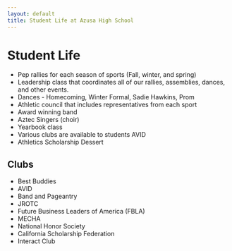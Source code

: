 ```yaml
---
layout: default
title: Student Life at Azusa High School
---
```


# Student Life

*   Pep rallies for each season of sports (Fall, winter, and spring)
*   Leadership class that coordinates all of our rallies, assemblies, dances, and other events.
*   Dances - Homecoming, Winter Formal, Sadie Hawkins, Prom
*   Athletic council that includes representatives from each sport
*   Award winning band
*   Aztec Singers (choir)
*   Yearbook class
*   Various clubs are available to students AVID
*   Athletics Scholarship Dessert

## Clubs

*   Best Buddies
*   AVID
*   Band and Pageantry
*   JROTC
*   Future Business Leaders of America (FBLA)
*   MECHA
*   National Honor Society
*   California Scholarship Federation
*   Interact Club